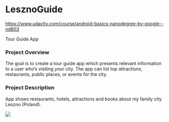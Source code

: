# LesznoGuide
https://www.udacity.com/course/android-basics-nanodegree-by-google--nd803

Tour Guide App

### Project Overview

The goal is to create a tour guide app which presents relevant information to a user who’s visiting your city. The app can list top attractions, restaurants, public places, or events for the city.

### Project Description

App shows restaurants, hotels, attractions and books about my family city Leszno (Poland).





![](leszno.gif)  
